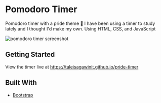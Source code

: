 # Pomodoro Timer
Pomodoro timer with a pride theme 🌈 I have been using a timer to study lately and I thought I'd make my own. Using HTML, CSS, and JavaScript

![pomodoro timer screenshot][screenshot]

[screenshot]: https://github.com/taleisagawinit/pride-timer/images/screenshot.png "Timer App"

## Getting Started

View the timer live at <https://taleisagawinit.github.io/pride-timer>

## Built With

* [Bootstrap](https://getbootstrap.com/)


